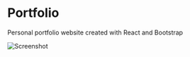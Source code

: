 # Portfolio

Personal portfolio website created with React and Bootstrap

![Screenshot](https://i.imgur.com/bKghxqR.png)